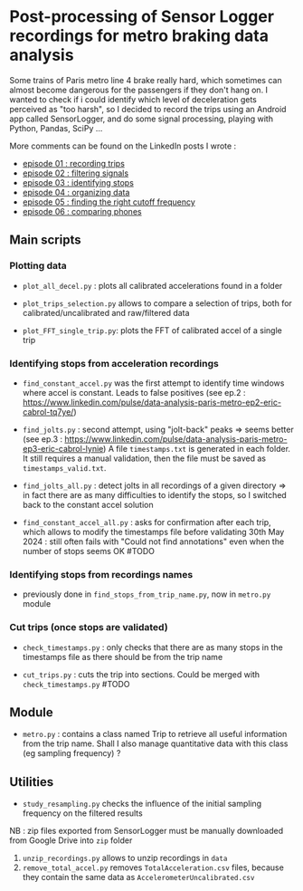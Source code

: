 # Post-processing of Sensor Logger recordings for metro braking data analysis

Some trains of Paris metro line 4 brake really hard, which sometimes can almost become dangerous for the passengers if they don't hang on.
I wanted to check if i could identify which level of deceleration gets perceived as "too harsh", so I decided to record the trips using an Android app called SensorLogger, and do some signal processing, playing with Python, Pandas, SciPy ... 

More comments can be found on the LinkedIn posts I wrote : 
- [episode 01 : recording trips](https://www.linkedin.com/pulse/data-analysis-paris-metro-ep1-eric-cabrol-01kie)
- [episode 02 : filtering signals](https://www.linkedin.com/pulse/data-analysis-paris-metro-ep2-eric-cabrol-tq7ye/)
- [episode 03 : identifying stops](https://www.linkedin.com/pulse/data-analysis-paris-metro-ep3-eric-cabrol-lynie)
- [episode 04 : organizing data](https://www.linkedin.com/pulse/data-analysis-paris-metro-ep4-eric-cabrol-ar0ye)
- [episode 05 : finding the right cutoff frequency](https://www.linkedin.com/pulse/data-analysis-paris-metro-ep5-eric-cabrol-grnte/)
- [episode 06 : comparing phones](https://www.linkedin.com/pulse/data-analysis-paris-metro-ep6-eric-cabrol-cj4re/) 



## Main scripts

### Plotting data

- `plot_all_decel.py` : plots all calibrated accelerations found in a folder

- `plot_trips_selection.py` allows to compare a selection of trips, both for calibrated/uncalibrated and raw/filtered data

- `plot_FFT_single_trip.py`: plots the FFT of calibrated accel of a single trip


### Identifying stops from acceleration recordings

- `find_constant_accel.py` was the first attempt to identify time windows where accel is constant. Leads to false positives
(see ep.2 : https://www.linkedin.com/pulse/data-analysis-paris-metro-ep2-eric-cabrol-tq7ye/)

- `find_jolts.py` : second attempt, using "jolt-back" peaks => seems better
(see ep.3 : https://www.linkedin.com/pulse/data-analysis-paris-metro-ep3-eric-cabrol-lynie)
A file `timestamps.txt` is generated in each folder. It still requires a manual validation, then the file must be saved as `timestamps_valid.txt`.

- `find_jolts_all.py` : detect jolts in all recordings of a given directory
=> in fact there are as many difficulties to identify the stops, so I switched back to the constant accel solution

- `find_constant_accel_all.py` : asks for confirmation after each trip, which allows to modify the timestamps file before validating
30th May 2024 : still often fails with "Could not find annotations" even when the number of stops seems OK #TODO

### Identifying stops from recordings names

- previously done in `find_stops_from_trip_name.py`, now in `metro.py` module  

### Cut trips (once stops are validated)

- `check_timestamps.py` : only checks that there are as many stops in the timestamps file as there should be from the trip name

- `cut_trips.py` : cuts the trip into sections. Could be merged with `check_timestamps.py` #TODO 



## Module

- `metro.py` : contains a class named Trip to retrieve all useful information from the trip name. Shall I also manage quantitative data with this class (eg sampling frequency) ? 


## Utilities

- `study_resampling.py` checks the influence of the initial sampling frequency on the filtered results

NB : zip files exported from SensorLogger must be manually downloaded from Google Drive into `zip` folder

1. `unzip_recordings.py` allows to unzip recordings in `data` 
2. `remove_total_accel.py` removes `TotalAcceleration.csv` files, because they contain the same data as `AccelerometerUncalibrated.csv`
